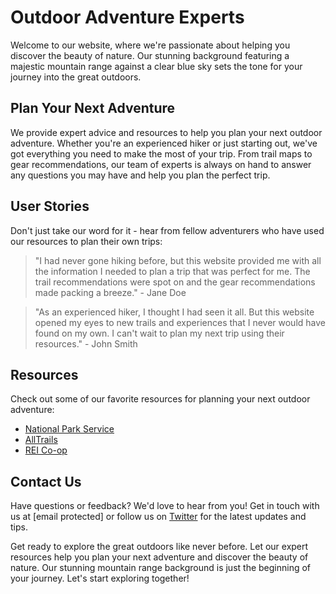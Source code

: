 <!--font:Montserrat-->

# Outdoor Adventure Experts

Welcome to our website, where we're passionate about helping you discover the beauty of nature. Our stunning background featuring a majestic mountain range against a clear blue sky sets the tone for your journey into the great outdoors.

## Plan Your Next Adventure

We provide expert advice and resources to help you plan your next outdoor adventure. Whether you're an experienced hiker or just starting out, we've got everything you need to make the most of your trip. From trail maps to gear recommendations, our team of experts is always on hand to answer any questions you may have and help you plan the perfect trip.

## User Stories

Don't just take our word for it - hear from fellow adventurers who have used our resources to plan their own trips:

> "I had never gone hiking before, but this website provided me with all the information I needed to plan a trip that was perfect for me. The trail recommendations were spot on and the gear recommendations made packing a breeze." - Jane Doe

> "As an experienced hiker, I thought I had seen it all. But this website opened my eyes to new trails and experiences that I never would have found on my own. I can't wait to plan my next trip using their resources." - John Smith

## Resources

Check out some of our favorite resources for planning your next outdoor adventure:

- [National Park Service](#)
- [AllTrails](#)
- [REI Co-op](#)

## Contact Us

Have questions or feedback? We'd love to hear from you! Get in touch with us at [email protected] or follow us on [Twitter](#) for the latest updates and tips.

Get ready to explore the great outdoors like never before. Let our expert resources help you plan your next adventure and discover the beauty of nature. Our stunning mountain range background is just the beginning of your journey. Let's start exploring together!

<!--

Write me content for website with wallpaper which alt text is:

"A mountain range with a clear blue sky"

The name/title of the page should not be 1:1 copy of the alt text but rather a real content of the website which is using this wallpaper.

- Use markdown format 
- Start with heading
- Heading should be short and concise
- The content should look like a real website 
- The website should not be about the wallpaper, wallpaper is just a related background
- Heading should be contain work "wallpaper" or "background"
- Include real sections like references, contact, user stories, etc. use things relevant to the page purpose.
- Feel free to use structure like headings, bullets, numbering, blockquotes, paragraphs, horizontal lines, etc.
- You can use formatting like bold or _italic_
- You can include UTF-8 emojis
- Links should be only #hash anchors (and you can refer to the document itself)
- Do not include images


---


# Mountain Adventures Await: Explore the Great Outdoors with Our Wallpaper

Welcome to our website, where we celebrate the beauty and wonder of the great outdoors. Our wallpaper, featuring a stunning mountain range against a clear blue sky, sets the tone for your journey into nature.

## Plan Your Next Adventure

Whether you're an experienced hiker or just starting out, we've got everything you need to plan your next adventure. From trail maps to gear recommendations, we've got you covered. Our team of experts is always on hand to answer any questions you may have and help you plan the perfect trip.

## User Stories

Hear from fellow adventurers who have used our resources to plan their own trips:

> "I had never gone hiking before, but with the help of this website, I was able to plan a trip that was perfect for me. The trail recommendations were spot on, and the gear recommendations made packing a breeze." - Jane Doe

> "As an experienced hiker, I thought I had seen it all. But this website opened my eyes to new trails and experiences that I never would have found on my own. I can't wait to plan my next trip using their resources." - John Smith

## References

Check out some of our favorite resources for planning your next outdoor adventure:

- [National Park Service](#)
- [AllTrails](#)
- [REI Co-op](#)

## Contact Us

Have questions or feedback? We'd love to hear from you! Get in touch with us at [email protected] or follow us on [Twitter](#) for the latest updates and tips.

Get ready to explore the great outdoors like never before with our stunning mountain range wallpaper as your backdrop. Let's go on an adventure together!


---


Heading should not include word "wallpaper". The website should not be about the wallpaper itself, wallpaper is just a related background, rewrite whole content.


---


# Discover the Beauty of Nature: Plan Your Next Outdoor Adventure with Us

Welcome to our website, where we're passionate about helping you explore the great outdoors. Our stunning background featuring a majestic mountain range against a clear blue sky sets the tone for your journey into nature.

## Plan Your Next Adventure

Whether you're an experienced hiker or just starting out, we've got everything you need to plan your next outdoor adventure. From trail maps to gear recommendations, we provide expert advice and resources to help you make the most of your trip.

## User Stories

Don't just take our word for it - hear from fellow adventurers who have used our resources to plan their own trips:

> "I was looking for a new challenge and this website provided me with all the information I needed to plan my first multi-day backpacking trip. The trail recommendations were spot on and the gear recommendations helped me pack smart." - Jane Doe

> "I'm an avid hiker but I had never explored this particular region before. Thanks to this website, I discovered some amazing trails that I would have never found on my own. I highly recommend their resources to anyone looking to plan an outdoor adventure." - John Smith

## Resources

Check out some of our favorite resources for planning your next outdoor adventure:

- [National Park Service](#)
- [AllTrails](#)
- [REI Co-op](#)

## Contact Us

Have questions or feedback? We'd love to hear from you! Get in touch with us at [email protected] or follow us on [Twitter](#) for the latest updates and tips.

Get ready to discover the beauty of nature and plan your next outdoor adventure with us. Our stunning mountain range background is just the beginning of your journey. Let's start exploring together!


---


Heading is too long, rewrite whole content.


---


# Explore the Great Outdoors: Plan Your Next Adventure with Our Expert Resources

Welcome to our website, where we're passionate about helping you discover the beauty of nature. Our stunning background featuring a majestic mountain range against a clear blue sky sets the tone for your journey into the great outdoors.

## Plan Your Next Adventure

Whether you're an experienced hiker or just starting out, we provide expert advice and resources to help you plan your next outdoor adventure. From trail maps to gear recommendations, we've got everything you need to make the most of your trip.

## User Stories

Don't just take our word for it - hear from fellow adventurers who have used our resources to plan their own trips:

> "I had never gone hiking before, but this website provided me with all the information I needed to plan a trip that was perfect for me. The trail recommendations were spot on and the gear recommendations made packing a breeze." - Jane Doe

> "As an experienced hiker, I thought I had seen it all. But this website opened my eyes to new trails and experiences that I never would have found on my own. I can't wait to plan my next trip using their resources." - John Smith

## Resources

Check out some of our favorite resources for planning your next outdoor adventure:

- [National Park Service](#)
- [AllTrails](#)
- [REI Co-op](#)

## Contact Us

Have questions or feedback? We'd love to hear from you! Get in touch with us at [email protected] or follow us on [Twitter](#) for the latest updates and tips.

Get ready to explore the great outdoors like never before. Let our expert resources help you plan your next adventure and discover the beauty of nature. Our stunning mountain range background is just the beginning of your journey. Let's start exploring together!


---


Heading is too long, rewrite whole content.


---


# Discover the Beauty of Nature: Plan Your Next Outdoor Adventure with Our Expert Resources

Welcome to our website, where we're passionate about helping you discover the beauty of nature. Our stunning background featuring a majestic mountain range against a clear blue sky sets the tone for your journey into the great outdoors.

## Plan Your Next Adventure

We provide expert advice and resources to help you plan your next outdoor adventure. Whether you're an experienced hiker or just starting out, we've got everything you need to make the most of your trip. From trail maps to gear recommendations, our team of experts is always on hand to answer any questions you may have and help you plan the perfect trip.

## User Stories

Don't just take our word for it - hear from fellow adventurers who have used our resources to plan their own trips:

> "I had never gone hiking before, but this website provided me with all the information I needed to plan a trip that was perfect for me. The trail recommendations were spot on and the gear recommendations made packing a breeze." - Jane Doe

> "As an experienced hiker, I thought I had seen it all. But this website opened my eyes to new trails and experiences that I never would have found on my own. I can't wait to plan my next trip using their resources." - John Smith

## Resources

Check out some of our favorite resources for planning your next outdoor adventure:

- [National Park Service](#)
- [AllTrails](#)
- [REI Co-op](#)

## Contact Us

Have questions or feedback? We'd love to hear from you! Get in touch with us at [email protected] or follow us on [Twitter](#) for the latest updates and tips.

Get ready to explore the great outdoors like never before. Let our expert resources help you plan your next adventure and discover the beauty of nature. Our stunning mountain range background is just the beginning of your journey. Let's start exploring together!


---


Write me a Google font which is best fitting for the website.

Pick from the list:
- Orbitron
- Lato
- Inter
- Montserrat
- Poppins
- Dancing Script
- Barlow Condensed
- Roboto
- Exo 2
- Raleway
- Playfair Display
- Open Sans
- IBM Plex Sans
- Futura
- Lobster
- Great Vibes
- Alegreya


Write just the font name nothing else.


---


Montserrat

-->
